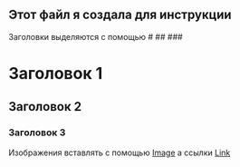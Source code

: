 ## Этот файл я создала для инструкции

Заголовки выделяются с помощью # ## ### 

# Заголовок 1
## Заголовок 2
### Заголовок 3

Изображения вставлять с помощью
[Image](2018121827767_1.jpg)
а ссылки 
[Link](url)


